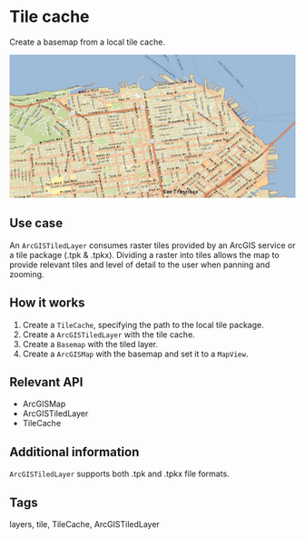 # Tile cache

Create a basemap from a local tile cache.

![](TileCache.png)

## Use case

An `ArcGISTiledLayer` consumes raster tiles provided by an ArcGIS service or a tile package (.tpk & .tpkx). Dividing a raster into tiles allows the map to provide relevant tiles and level of detail to the user when panning and zooming.

## How it works


  1. Create a `TileCache`, specifying the path to the local tile package.
  2. Create a `ArcGISTiledLayer` with the tile cache.
  3. Create a `Basemap` with the tiled layer.
  4. Create a `ArcGISMap` with the basemap and set it to a `MapView`.


## Relevant API


  * ArcGISMap
  * ArcGISTiledLayer
  * TileCache


## Additional information

`ArcGISTiledLayer` supports both .tpk and .tpkx file formats.

## Tags

layers, tile, TileCache, ArcGISTiledLayer
